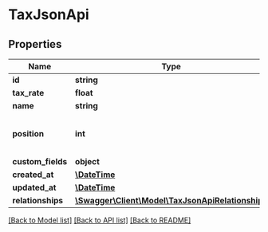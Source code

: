 # TaxJsonApi

## Properties
Name | Type | Description | Notes
------------ | ------------- | ------------- | -------------
**id** | **string** |  | [optional] 
**tax_rate** | **float** |  | 
**name** | **string** |  | 
**position** | **int** | Added since version: 6.4.0.0 | 
**custom_fields** | **object** |  | [optional] 
**created_at** | [**\DateTime**](\DateTime.md) |  | 
**updated_at** | [**\DateTime**](\DateTime.md) |  | [optional] 
**relationships** | [**\Swagger\Client\Model\TaxJsonApiRelationships**](TaxJsonApiRelationships.md) |  | [optional] 

[[Back to Model list]](../../README.md#documentation-for-models) [[Back to API list]](../../README.md#documentation-for-api-endpoints) [[Back to README]](../../README.md)


